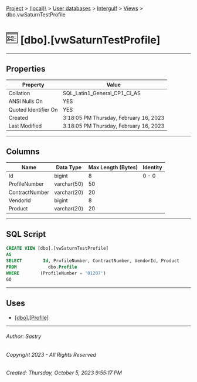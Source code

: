 #### 

[Project](../../../../index.md) > [(local)\\](../../../index.md) > [User databases](../../index.md) > [Intergulf](../index.md) > [Views](Views.md) > dbo.vwSaturnTestProfile

# ![Views](../../../../Images/View32.png) [dbo].[vwSaturnTestProfile]

---

## <a name="#properties"></a>Properties

| Property | Value |
|---|---|
| Collation | SQL_Latin1_General_CP1_CI_AS |
| ANSI Nulls On | YES |
| Quoted Identifier On | YES |
| Created | 3:18:05 PM Thursday, February 16, 2023 |
| Last Modified | 3:18:05 PM Thursday, February 16, 2023 |


---

## <a name="#columns"></a>Columns

| Name | Data Type | Max Length (Bytes) | Identity |
|---|---|---|---|
| Id | bigint | 8 | 0 - 0 |
| ProfileNumber | varchar(50) | 50 |  |
| ContractNumber | varchar(20) | 20 |  |
| VendorId | bigint | 8 |  |
| Product | varchar(20) | 20 |  |


---

## <a name="#sqlscript"></a>SQL Script

```sql
CREATE VIEW [dbo].[vwSaturnTestProfile]
AS
SELECT        Id, ProfileNumber, ContractNumber, VendorId, Product
FROM            dbo.Profile
WHERE        (ProfileNumber = '01207')
GO

```


---

## <a name="#uses"></a>Uses

* [[dbo].[Profile]](../Tables/dbo_Profile.md)


---

###### Author:  Sastry

###### Copyright 2023 - All Rights Reserved

###### Created: Thursday, October 5, 2023 9:55:17 PM

